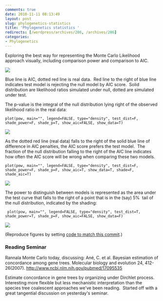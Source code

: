 ```yaml
---
comments: true
date: 2010-11-11 08:13:49
layout: post
slug: phylogenetics-statistics
title: 'Phylogenetics statistics '
redirects: [/wordpress/archives/286, /archives/286]
categories:
- Phylogenetics
---
```


Exploring the best way for representing the Monte Carlo Likelihood approach visually, including comparison power and comparison to AIC.

![]( http://farm5.staticflickr.com/4008/5165037082_109b409aa4_o.png )


Blue line is AIC, dotted red line is real data.  Red line to the right of blue line indicates test model is rejecting the null model by AIC score.  Solid distribution are likelihood ratios simulated under null, dotted are simulated under test.

The p-value is the integral of the null distribution lying right of the observed likelihood ratio in the real data:

    
    plot(pow, main="", legend=FALSE, type="density", test_dist=F, shade_power=F, shade_p=T, show_aic=FALSE, show_data=T)
    


![]( http://farm5.staticflickr.com/4106/5166322930_27f6448297_o.png )


As the dotted red line (real data) falls to the right of the solid blue line of difference in AIC penalties, the AIC score prefers the test model.  The fraction of the null distribution falling to the right of the AIC line indicates how often the AIC score will be wrong when comparing these two models.

    
    plot(pow, main="", legend=FALSE, type="density", test_dist=F, shade_power=F, shade_p=F, show_aic=T, show_data=T, shade=F, shade_aic=T)
    


![]( http://farm5.staticflickr.com/4065/5165720991_cbc3a64df6_o.png )


The power to distinguish between models is represented as the area under the test curve that falls to the right of a point that is in the (say) 5%  tail of the null distribution, indicated by the shading:

    
     plot(pow, main="", legend=FALSE, type="density", test_dist=T, shade_power=T, shade_p=F, show_aic=FALSE, show_data=F)
    


![]( http://farm2.staticflickr.com/1326/5165721021_f410c57b24_o.png )


(Reproduce figures by setting [code to match this commit](https://github.com/cboettig/Comparative-Phylogenetics/commit/7f1cdf9db9e2a8980ae55f06213e9b31c74bcc45).)


### Reading Seminar


Rannala Monte Carlo today, discussing: Ané, C. et al. Bayesian estimation of concordance among gene trees. Molecular biology and evolution 24, 412-26(2007). http://www.ncbi.nlm.nih.gov/pubmed/17095535

Estimate concordance in gene trees by organizing under Dirchlet process.   Interesting more flexible but less mechanistic interpretation than the species tree coalescent approaches we've been reading.  Started off with a great tangential discussion on yesterday's seminar.
